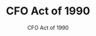 ---
layout: resources-landing
title: "CFO Act of 1990"
subtitle: "CFO Act of 1990"
filters: financial-reporting legislation congress 1991
external_link: https://www.congress.gov/101/statute/STATUTE-104/STATUTE-104-Pg2838.pdf
---